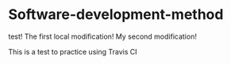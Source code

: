 # Software-development-method
test!
The first local modification!
My second modification!

This is a test to practice using Travis CI